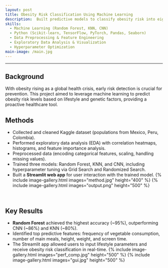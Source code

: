 ```yaml
---
layout: post
title: Obesity Risk Classification Using Machine Learning
description:  Built predictive models to classify obesity risk into eight categories using lifestyle and genetic factors. Compared Random Forest, KNN, and CNN models on Kaggle health datasets from Mexico, Peru, and Colombia, achieving up to 95% accuracy. Developed a Streamlit app to enable interactive user predictions.
skills:
  - Machine Learning (Random Forest, KNN, CNN)
  - Python (Scikit-learn, TensorFlow, PyTorch, Pandas, Seaborn)
  - Data Preprocessing & Feature Engineering
  - Exploratory Data Analysis & Visualization
  - Hyperparameter Optimization
main-image: /main.jpg 
---
```


---
## Background
With obesity rising as a global health crisis, early risk detection is crucial for prevention. This project aimed to leverage machine learning to predict obesity risk levels based on lifestyle and genetic factors, providing a proactive healthcare tool.
<br>

## Methods
- Collected and cleaned Kaggle dataset (populations from Mexico, Peru, Colombia).
- Performed exploratory data analysis (EDA) with correlation heatmaps, histograms, and feature importance analysis.
- Preprocessed data (encoding categorical features, scaling, handling missing values).
- Trained three models: Random Forest, KNN, and CNN, including hyperparameter tuning via Grid Search and Randomized Search.
- Built a **Streamlit web app** for user interaction with the trained model.
{% include image-gallery.html images="method.jpg" height="400" %}
{% include image-gallery.html images="output.png" height="500" %}
<br>

## Key Results
- **Random Forest** achieved the highest accuracy (~95%), outperforming CNN (~86%) and KNN (~80%).
- Identified top predictive features: frequency of vegetable consumption, number of main meals, height, weight, and screen time.
- The Streamlit app allowed users to input lifestyle parameters and receive obesity risk classification in real-time.
{% include image-gallery.html images="perf_comp.jpg" height="500" %}
{% include image-gallery.html images="gui.jpg" height="500" %}
